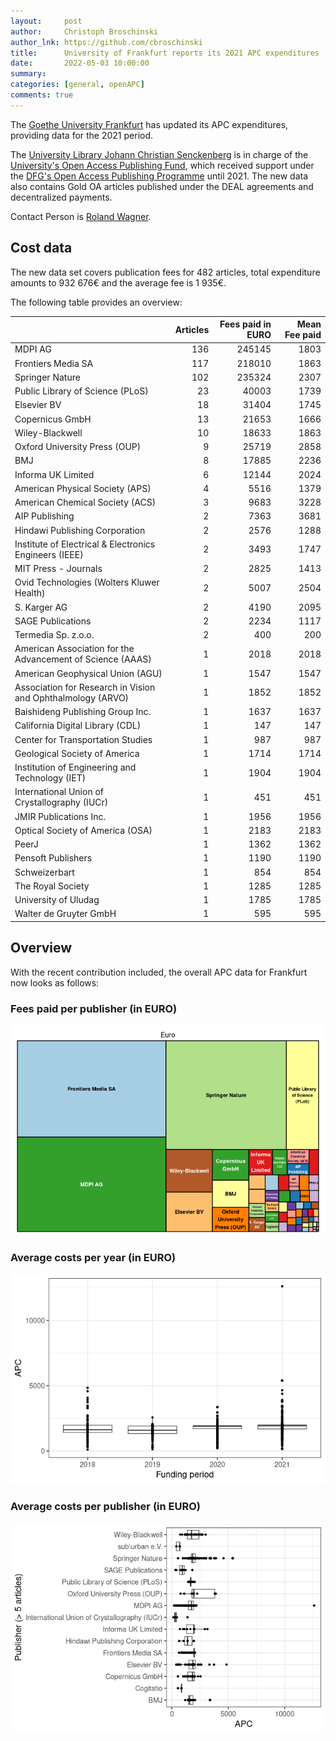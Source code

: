 ```yaml
---
layout:     post
author:     Christoph Broschinski
author_lnk: https://github.com/cbroschinski
title:      University of Frankfurt reports its 2021 APC expenditures
date:       2022-05-03 10:00:00
summary:    
categories: [general, openAPC]
comments: true
---
```





The [Goethe University Frankfurt](http://www.goethe-university-frankfurt.de/) has updated its APC expenditures, providing data for the 2021 period.

The [University Library Johann Christian Senckenberg](http://www.ub.uni-frankfurt.de/home_en.html) is in charge of the [University's Open Access Publishing Fund](https://www.ub.uni-frankfurt.de/publizieren/publikationsfonds.html), which received support under the [DFG's Open Access Publishing Programme](https://www.dfg.de/en/research_funding/programmes/infrastructure/lis/open_access/infrastructure_funding/index.html#4) until 2021. The new data also contains Gold OA articles published under the DEAL agreements and decentralized payments.

Contact Person is [Roland Wagner](mailto:r.wagner@ub.uni-frankfurt.de).

## Cost data



The new data set covers publication fees for 482 articles, total expenditure amounts to 932 676€ and the average fee is 1 935€.

The following table provides an overview:


|                                                            | Articles| Fees paid in EURO| Mean Fee paid|
|:-----------------------------------------------------------|--------:|-----------------:|-------------:|
|MDPI AG                                                     |      136|            245145|          1803|
|Frontiers Media SA                                          |      117|            218010|          1863|
|Springer Nature                                             |      102|            235324|          2307|
|Public Library of Science (PLoS)                            |       23|             40003|          1739|
|Elsevier BV                                                 |       18|             31404|          1745|
|Copernicus GmbH                                             |       13|             21653|          1666|
|Wiley-Blackwell                                             |       10|             18633|          1863|
|Oxford University Press (OUP)                               |        9|             25719|          2858|
|BMJ                                                         |        8|             17885|          2236|
|Informa UK Limited                                          |        6|             12144|          2024|
|American Physical Society (APS)                             |        4|              5516|          1379|
|American Chemical Society (ACS)                             |        3|              9683|          3228|
|AIP Publishing                                              |        2|              7363|          3681|
|Hindawi Publishing Corporation                              |        2|              2576|          1288|
|Institute of Electrical & Electronics Engineers (IEEE)      |        2|              3493|          1747|
|MIT Press - Journals                                        |        2|              2825|          1413|
|Ovid Technologies (Wolters Kluwer Health)                   |        2|              5007|          2504|
|S. Karger AG                                                |        2|              4190|          2095|
|SAGE Publications                                           |        2|              2234|          1117|
|Termedia Sp. z.o.o.                                         |        2|               400|           200|
|American Association for the Advancement of Science (AAAS)  |        1|              2018|          2018|
|American Geophysical Union (AGU)                            |        1|              1547|          1547|
|Association for Research in Vision and Ophthalmology (ARVO) |        1|              1852|          1852|
|Baishideng Publishing Group Inc.                            |        1|              1637|          1637|
|California Digital Library (CDL)                            |        1|               147|           147|
|Center for Transportation Studies                           |        1|               987|           987|
|Geological Society of America                               |        1|              1714|          1714|
|Institution of Engineering and Technology (IET)             |        1|              1904|          1904|
|International Union of Crystallography (IUCr)               |        1|               451|           451|
|JMIR Publications Inc.                                      |        1|              1956|          1956|
|Optical Society of America (OSA)                            |        1|              2183|          2183|
|PeerJ                                                       |        1|              1362|          1362|
|Pensoft Publishers                                          |        1|              1190|          1190|
|Schweizerbart                                               |        1|               854|           854|
|The Royal Society                                           |        1|              1285|          1285|
|University of Uludag                                        |        1|              1785|          1785|
|Walter de Gruyter GmbH                                      |        1|               595|           595|

## Overview

With the recent contribution included, the overall APC data for Frankfurt now looks as follows:

### Fees paid per publisher (in EURO)

![plot of chunk tree_frankfurt_2022_05_13_full](/figure/tree_frankfurt_2022_05_13_full-1.png)

###  Average costs per year (in EURO)

![plot of chunk box_frankfurt_2022_05_13_year_full](/figure/box_frankfurt_2022_05_13_year_full-1.png)

###  Average costs per publisher (in EURO)

![plot of chunk box_frankfurt_2022_05_13_publisher_full](/figure/box_frankfurt_2022_05_13_publisher_full-1.png)
